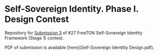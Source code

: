 # Self-Sovereign Identity. Phase I. Design Contest

Repository for [Submission 3](https://defi.gov.freeton.org/submission?proposalAddress=0%3Ae07e96387727372e68f71842e6261e2d79f3d547eb13020f63fa62ce8bc40d6a&submissionId=3) of #27 FreeTON Self-Sovereign Identity Framework (Stage 1) contest.

PDF of submission is available [here](Self-Sovereign Identitiy Design.pdf).
